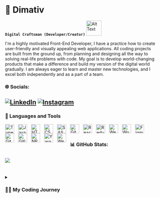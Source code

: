 # 🦔 Dimativ

**`Digital Craftsman (Developer/Creator)`** <img src="https://i.giphy.com/media/v1.Y2lkPTc5MGI3NjExd2RzbjN5M2QxaDM1cm5meXNyMXEwa3JiNHhna2xsMGl4enp4NzJ4cSZlcD12MV9pbnRlcm5hbF9naWZfYnlfaWQmY3Q9cw/UQ1EI1ML2ABQdbebup/giphy.gif" alt="Alt Text" width="50" height="50" />


I'm a highly motivated Front-End Developer, I have a practice how to create user-friendly and visually appealing web applications. All coding projects are built from the ground up, from planning and designing all the way to solving real-life problems with code. My goal is to develop world-changing products that make a difference and build my version of the digital world gradually. I am always eager to learn and master new technologies, and I excel both independently and as a part of a team.

### 🌐 Socials:   
[![LinkedIn](https://img.shields.io/badge/LinkedIn-%230077B5.svg?logo=linkedin&logoColor=white)](https://linkedin.com/in/dimativ)
[![Instagram](https://img.shields.io/badge/Instagram-%23E4405F.svg?logo=Instagram&logoColor=white)](https://instagram.com/litva_3) 
---

### 🧰 Languages and Tools

<img align="left" alt="TypeScript" width="30px" style="padding-right:10px;" src="https://cdn.jsdelivr.net/gh/devicons/devicon/icons/typescript/typescript-plain.svg" />
<img align="left" alt="JavaScript" width="30px" style="padding-right:10px;" src="https://cdn.jsdelivr.net/gh/devicons/devicon/icons/javascript/javascript-original.svg" />
<img align="left" alt="HTML" width="30px" style="padding-right:10px;" src="https://cdn.jsdelivr.net/gh/devicons/devicon/icons/html5/html5-plain.svg" />
<img align="left" alt="CSS" width="30px" style="padding-right:10px;" src="https://cdn.jsdelivr.net/gh/devicons/devicon/icons/css3/css3-plain.svg" />
<img align="left" alt="SASS" width="30px" style="padding-right:10px;" src="https://cdn.jsdelivr.net/gh/devicons/devicon/icons/sass/sass-original.svg" />
<img align="left" alt="Git" width="30px" style="padding-right:10px;" src="https://cdn.jsdelivr.net/gh/devicons/devicon/icons/git/git-original.svg" />
<img align="left" alt="React" width="30px" style="padding-right:10px;" src="https://cdn.jsdelivr.net/gh/devicons/devicon/icons/react/react-original.svg" />
<img align="left" alt="Redux" width="30px" style="padding-right:10px;" src="https://cdn.jsdelivr.net/gh/devicons/devicon/icons/redux/redux-original.svg" />
<img align="left" alt="Webflow" width="30px" style="padding-right:10px;" src="https://cdn.jsdelivr.net/gh/devicons/devicon/icons/webflow/webflow-original.svg" />
<img align="left" alt="Wordpress" width="30px" style="padding-right:10px;" src="https://cdn.jsdelivr.net/gh/devicons/devicon/icons/wordpress/wordpress-plain.svg" />
<img align="left" alt="Figma" width="30px" style="padding-right:10px;" src="https://cdn.jsdelivr.net/gh/devicons/devicon/icons/figma/figma-original.svg" />
<img align="left" alt="GitHub" width="30px" style="padding-right:10px;" src="https://cdn.jsdelivr.net/gh/devicons/devicon/icons/github/github-original.svg" />
<img align="left" alt="Gitlab" width="30px" style="padding-right:10px;" src="https://cdn.jsdelivr.net/gh/devicons/devicon/icons/gitlab/gitlab-original.svg" />
<img align="left" alt="NPM" width="30px" style="padding-right:10px;" src="https://cdn.jsdelivr.net/gh/devicons/devicon/icons/npm/npm-original-wordmark.svg" />
<img align="left" alt="Yarn" width="30px" style="padding-right:10px;" src="https://cdn.jsdelivr.net/gh/devicons/devicon/icons/yarn/yarn-original.svg" />
<img align="left" alt="Webpack" width="30px" style="padding-right:10px;" src="https://cdn.jsdelivr.net/gh/devicons/devicon/icons/webpack/webpack-plain.svg" />
<br />

#

### 📊 GitHub Stats:
![](https://github-readme-stats.vercel.app/api/top-langs/?username=Dimativ&theme=buefy&hide_border=false&include_all_commits=false&count_private=false&layout=compact)
---

#
<details>
 <summary><h3>👨‍💻 My Coding Journey</h3></summary>
   I was born in small village Lvove, Ukraine. When I was 9 mounth, my family migrate to Dnipro, Ukraine. Later I went to primary school, and started studying at math class.

The next step in my life was studying at gymnasium, in which, for my academic performance, I was awarded a diploma for excelling in computer science.

Having passed the exams, I obtained a place at the Dnipro technical university. At university, I am studying Computer engineering. I consider myself very responsible and curiousness towards the knowledge that is displayed in my grades.

In May 2022, I made a desicion try my skills at work. This one, albeit small, but the work experience gave me an impetus to development and I understand what I want to do in the near future. During this period, experience was gained with: React, Rest API, Figma and the most popular libraries for React.

Now I am learning React and developing my own pet projects. 

I have also always been into sports. I played football semi-professionally. Now I do physical exercise at the gym. All these activities have always helped me to stay mentally healthy and insatiable for my work.

In conclusion, I want to say about my life principle - "Do with passion !"
<!--
**Dimativ/Dimativ** is a ✨ _special_ ✨ repository because its `README.md` (this file) appears on your GitHub profile.

Here are some ideas to get you started:

- 🔭 I’m currently working on ...
- 🌱 I’m currently learning ...
- 👯 I’m looking to collaborate on ...
- 🤔 I’m looking for help with ...
- 💬 Ask me about ...
- 📫 How to reach me: ...
- 😄 Pronouns: ...
- ⚡ Fun fact: ...
-->
